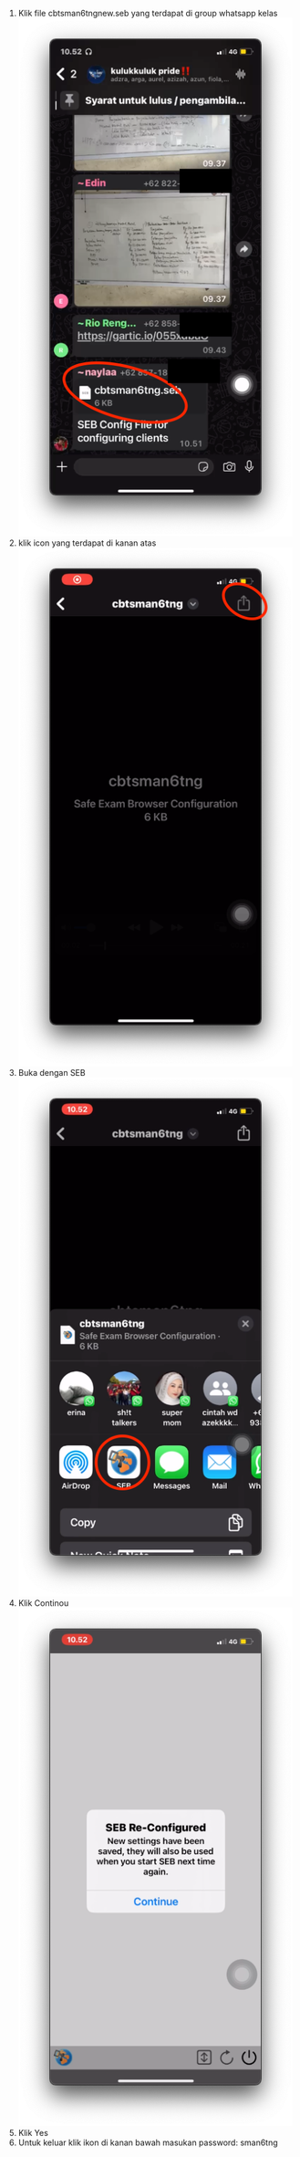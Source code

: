1. Klik file cbtsman6tngnew.seb yang terdapat di group whatsapp kelas
   ![Langkah 1](https://github.com/muifaha/cbtsman6tangerang/blob/main/Screenshot%202025-03-20%20at%2007.41.32.png)
2. klik icon yang terdapat di kanan atas
   ![Langkah 2](https://github.com/muifaha/cbtsman6tangerang/blob/main/Screenshot%202025-03-20%20at%2007.41.57.png)
3. Buka dengan SEB
   ![Langkah 3](https://github.com/muifaha/cbtsman6tangerang/blob/main/Screenshot%202025-03-20%20at%2007.42.29.png)
4. Klik Continou
   ![Langkah 4](https://github.com/muifaha/cbtsman6tangerang/blob/main/Screenshot%202025-03-20%20at%2007.42.45.png)
5. Klik Yes
6. Untuk keluar klik ikon di kanan bawah masukan password: sman6tng
